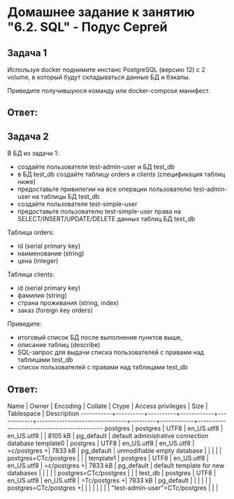 # Домашнее задание к занятию "6.2. SQL" - Подус Сергей

## Задача 1

Используя docker поднимите инстанс PostgreSQL (версию 12) c 2 volume, 
в который будут складываться данные БД и бэкапы.

Приведите получившуюся команду или docker-compose манифест.

## Ответ: 

## Задача 2

В БД из задачи 1: 
- создайте пользователя test-admin-user и БД test_db
- в БД test_db создайте таблицу orders и clients (спeцификация таблиц ниже)
- предоставьте привилегии на все операции пользователю test-admin-user на таблицы БД test_db
- создайте пользователя test-simple-user  
- предоставьте пользователю test-simple-user права на SELECT/INSERT/UPDATE/DELETE данных таблиц БД test_db

Таблица orders:
- id (serial primary key)
- наименование (string)
- цена (integer)

Таблица clients:
- id (serial primary key)
- фамилия (string)
- страна проживания (string, index)
- заказ (foreign key orders)

Приведите:
- итоговый список БД после выполнения пунктов выше,
- описание таблиц (describe)
- SQL-запрос для выдачи списка пользователей с правами над таблицами test_db
- список пользователей с правами над таблицами test_db

## Ответ:

Name    |  Owner   | Encoding |  Collate   |   Ctype    |       Access privileges        |  Size   | Tablespace |                Description
-----------+----------+----------+------------+------------+--------------------------------+---------+------------+--------------------------------------------
 postgres  | postgres | UTF8     | en_US.utf8 | en_US.utf8 |                                | 8105 kB | pg_default | default administrative connection database
 template0 | postgres | UTF8     | en_US.utf8 | en_US.utf8 | =c/postgres                   +| 7833 kB | pg_default | unmodifiable empty database
           |          |          |            |            | postgres=CTc/postgres          |         |            | 
 template1 | postgres | UTF8     | en_US.utf8 | en_US.utf8 | =c/postgres                   +| 7833 kB | pg_default | default template for new databases
           |          |          |            |            | postgres=CTc/postgres          |         |            | 
 test_db   | postgres | UTF8     | en_US.utf8 | en_US.utf8 | =Tc/postgres                  +| 7833 kB | pg_default | 
           |          |          |            |            | postgres=CTc/postgres         +|         |            | 
           |          |          |            |            | "test-admin-user"=CTc/postgres |         |            | 



